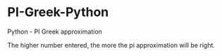 # PI-Greek-Python
Python - PI Greek approximation

The higher number entered, the more the pi approximation will be right.
